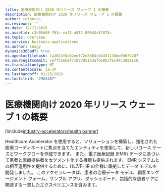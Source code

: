 ```yaml
---
title: 医療機関向け 2020 年リリース ウェーブ 1 の概要
description: 医療機関向け 2020 年リリース ウェーブ 1 の概要
author: relnotes
ms.reviewer: ''
ms.date: 12/12/2019
ms.assetid: c3b05d68-761c-ea11-a811-000d3a8f075c
ms.topic: overview
ms.service: business-applications
ms.author: snagy
dynamics365pdf: true
ms.openlocfilehash: 1a2624f0a92eef72e8684c94451130be0067b207
ms.sourcegitcommit: ceff5b6bef71093d51a3afb60b3fecd4cd8a11c8
ms.translationtype: HT
ms.contentlocale: ja-JP
ms.lasthandoff: 01/25/2020
ms.locfileid: "2984467"
---
```

# <a name="overview-of-health-2020-release-wave-1"></a>医療機関向け 2020 年リリース ウェーブ 1 の概要
[!include[industry-accelerators/health banner](../includes/industry-accelerators/health.md)]

<!--overview start-->
Healthcare Accelerator を使用すると、ソリューションを構築し、強化された医療コーディネートに焦点を当てたエンティティを使用して、新しいユース ケースとワークフローを作成できます。 また、電子医療記録 (EMR) データに基づいて患者と医療提供者をセグメント化する機能も提供されます。 EMR システムとの相互運用性を提供するために、HL7/FHIR の仕様に準拠したデータ モデルを開発しました。 このアクセラレータは、患者の治療データ モデル、顧客エンゲージメント フォーム、サンプル アプリ、ダッシュボード、包括的な患者ケアに関連する一貫したエクスペリエンスを含みます。
<!--overview end-->
